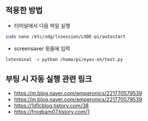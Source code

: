 ## 적용한 방법

- 터미널에서 다음 파일 실행

```bash
sudo nano /etc/xdg/lxsession/LXDE-pi/autostart
```

- screensaver 윗줄에 입력

```bash
lxterminal -e python /home/pi/eyes-on/test.py
```



## 부팅 시 자동 실행 관련 링크

- https://m.blog.naver.com/emperonics/221770579539
- https://m.blog.naver.com/emperonics/221770579539
- https://1d1cblog.tistory.com/38
- https://frogbam07.tistory.com/1